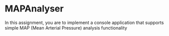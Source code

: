 # MAPAnalyser

In this assignment, you are to implement a console application that supports simple MAP (Mean
Arterial Pressure) analysis functionality
